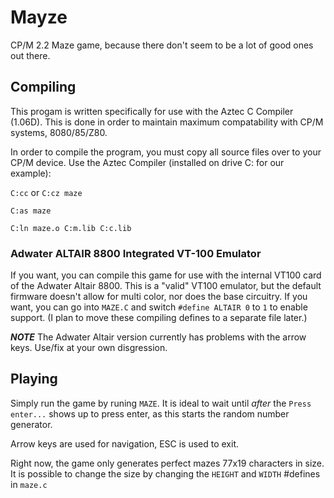 # Mayze
CP/M 2.2 Maze game, because there don't seem to be a lot of good ones out there.

## Compiling

This progam is written specifically for use with the Aztec C Compiler (1.06D). This is done in order to maintain maximum compatability with CP/M systems, 8080/85/Z80.

In order to compile the program, you must copy all source files over to your CP/M device. Use the Aztec Compiler (installed on drive C: for our example):

`C:cc` or `C:cz maze`

`C:as maze`

`C:ln maze.o C:m.lib C:c.lib`

### Adwater ALTAIR 8800 Integrated VT-100 Emulator
If you want, you can compile this game for use with the internal VT100 card of the Adwater Altair 8800. This is a "valid" VT100 emulator, but the default firmware doesn't allow for multi color, nor does the base circuitry. If you want, you can go into `MAZE.C` and switch `#define ALTAIR 0` to `1` to enable support. (I plan to move these compiling defines to a separate file later.)

***NOTE***
The Adwater Altair version currently has problems with the arrow keys. Use/fix at your own disgression.

## Playing

Simply run the game by runing `MAZE`. It is ideal to wait until *after* the `Press enter...` shows up to press enter, as this starts the random number generator.

Arrow keys are used for navigation, ESC is used to exit.

Right now, the game only generates perfect mazes 77x19 characters in size. It is possible to change the size by changing the `HEIGHT` and `WIDTH` #defines in `maze.c`
